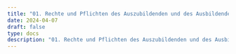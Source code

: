 ```yaml
---
title: "01. Rechte und Pflichten des Auszubildenden und des Ausbildenden"
date: 2024-04-07
draft: false
type: docs
description: "01. Rechte und Pflichten des Auszubildenden und des Ausbildenden description"
---
```


